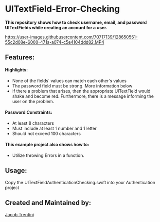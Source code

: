 # UITextField-Error-Checking

**This repository shows how to check username, email, and password UITextFields while creating an account for a user.**



https://user-images.githubusercontent.com/70717139/128650551-55c2d08e-6000-471a-a074-c5e4104ddd82.MP4


## Features:

#### Highlights:
- None of the fields' values can match each other's values
- The password field must be strong. More information below
- If there a problem that arises, then the appropriate UITextField would shake and become red. Furthermore, there is a message informing the user on the problem.

#### Password Constraints:
- At least 8 characters
- Must include at least 1 number and 1 letter
- Should not exceed 100 characters

#### This example project also shows how to:
- Utilize throwing Errors in a function.


## Usage: 

Copy the UITextFieldAuthenticationChecking.swift into your Authentication project

## Created and Maintained by:

[Jacob Trentini](https://github.com/Awesomeplayer165)
